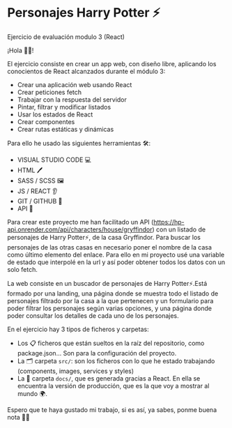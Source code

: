 # Personajes Harry Potter ⚡

Ejercicio de evaluación modulo 3 (React)

¡Hola 👋🏽!

El ejercicio consiste en crear un app web, con diseño libre, aplicando los conocientos de React alcanzados durante el módulo 3:

- Crear una aplicación web usando React
- Crear peticiones fetch
- Trabajar con la respuesta del servidor
- Pintar, filtrar y modificar listados
- Usar los estados de React
- Crear componentes
- Crear rutas estáticas y dinámicas

Para ello he usado las siguientes herramientas 🛠️:

- VISUAL STUDIO CODE 💻
- HTML 🖊️
- SASS / SCSS 🖼️
- JS / REACT 👂
- GIT / GITHUB 🌳
- API 🔎

Para crear este proyecto me han facilitado un API (https://hp-api.onrender.com/api/characters/house/gryffindor) con un listado de personajes de Harry Potter⚡, de la casa Gryffindor. Para buscar los personajes de las otras casas en necesario poner el nombre de la casa como último elemento del enlace. Para ello en mi proyecto usé una variable de estado que interpolé en la url y así poder obtener todos los datos con un solo fetch.

La web consiste en un buscador de personajes de Harry Potter⚡.Está formado por una landing, una página donde se muestra todo el listado de personajes filtrado por la casa a la que pertenecen y un formulario para poder filtrar los personajes según varias opciones, y una página donde poder consultar los detalles de cada uno de los personajes.

En el ejercicio hay 3 tipos de ficheros y carpetas:

- Los 📋 ficheros que están sueltos en la raíz del repositorio, como package.json... Son para la configuración del proyecto.
- La 🗂️ carpeta `src/`: son los ficheros con lo que he estado trabajando (components, images, services y styles)
- La 📂 carpeta `docs/`, que es generada gracias a React. En ella se encuentra la versión de producción, que es la que voy a mostrar al mundo 🌍.

Espero que te haya gustado mi trabajo, si es así, ya sabes, ponme buena nota 💯😉
